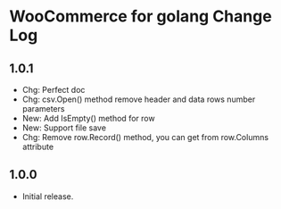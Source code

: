 WooCommerce for golang Change Log
=================================

## 1.0.1

- Chg: Perfect doc
- Chg: csv.Open() method remove header and data rows number parameters
- New: Add IsEmpty() method for row
- New: Support file save
- Chg: Remove row.Record() method, you can get from row.Columns attribute

## 1.0.0

- Initial release.